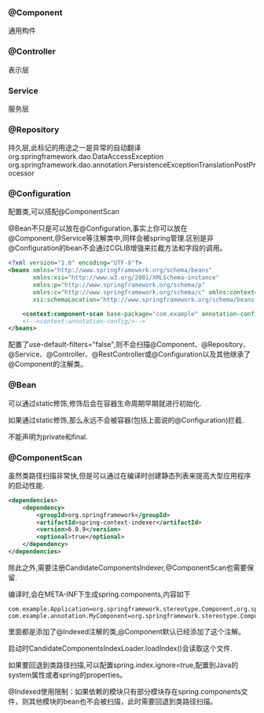 ### @Component
通用构件

### @Controller
表示层

### Service
服务层

### @Repository
持久层,此标记的用途之一是异常的自动翻译
org.springframework.dao.DataAccessException
org.springframework.dao.annotation.PersistenceExceptionTranslationPostProcessor

### @Configuration
配置类,可以搭配@ComponentScan

@Bean不只是可以放在@Configuration,事实上你可以放在@Component,@Service等注解类中,同样会被spring管理.区别是非@Configuration的bean不会通过CGLIB增强来拦截方法和字段的调用。

```xml
<?xml version="1.0" encoding="UTF-8"?>
<beans xmlns="http://www.springframework.org/schema/beans"
       xmlns:xsi="http://www.w3.org/2001/XMLSchema-instance"
       xmlns:p="http://www.springframework.org/schema/p"
       xmlns:c="http://www.springframework.org/schema/c" xmlns:context="http://www.springframework.org/schema/context"
       xsi:schemaLocation="http://www.springframework.org/schema/beans http://www.springframework.org/schema/beans/spring-beans.xsd http://www.springframework.org/schema/context https://www.springframework.org/schema/context/spring-context.xsd">

    <context:component-scan base-package="com.example" annotation-config="false"/> <!--这个注解隐式启动了annotation-config,所以无需再配置annotation-config,可以通过annotation-config="false"禁用,禁用之后,AutowiredAnnotationBeanPostProcessor和CommonAnnotationBeanPostProcessor也都不会生效了-->
    <!--<context:annotation-config/>-->
</beans>
```
配置了use-default-filters="false",则不会扫描@Component、@Repository、@Service、@Controller、@RestController或@Configuration以及其他继承了@Component的注解类。

### @Bean
可以通过static修饰,修饰后会在容器生命周期早期就进行初始化.

如果通过static修饰,那么永远不会被容器(包括上面说的@Configuration)拦截.

不能声明为private和final.

### @ComponentScan
虽然类路径扫描非常快,但是可以通过在编译时创建静态列表来提高大型应用程序的启动性能.
```xml
<dependencies>
    <dependency>
        <groupId>org.springframework</groupId>
        <artifactId>spring-context-indexer</artifactId>
        <version>6.0.9</version>
        <optional>true</optional>
    </dependency>
</dependencies>
```
除此之外,需要注册CandidateComponentsIndexer,@ComponentScan也需要保留.

编译时,会在META-INF下生成spring.components,内容如下
```properties
com.example.Application=org.springframework.stereotype.Component,org.springframework.boot.SpringBootConfiguration
com.example.annotation.MyComponent=org.springframework.stereotype.Component
```
里面都是添加了@Indexed注解的类,@Component默认已经添加了这个注解。

启动时CandidateComponentsIndexLoader.loadIndex()会读取这个文件.

如果要回退到类路径扫描,可以配置spring.index.ignore=true,配置到Java的system属性或者spring的properties。

@Indexed使用限制：如果依赖的模块只有部分模块存在spring.components文件，则其他模块的bean也不会被扫描，此时需要回退到类路径扫描。